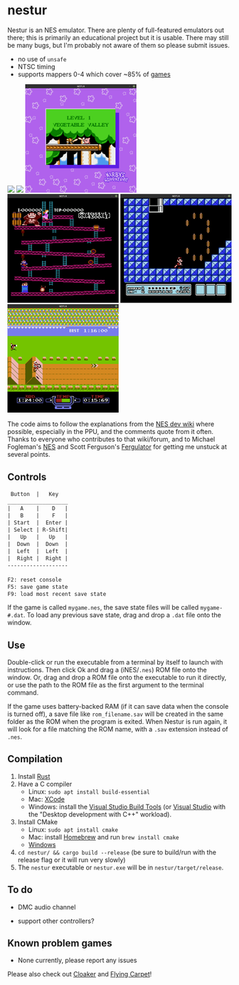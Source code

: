 # nestur

Nestur is an NES emulator. There are plenty of full-featured emulators out there; this is primarily an educational project but it is usable. There may still be many bugs, but I'm probably not aware of them so please submit issues.
- no use of `unsafe`
- NTSC timing
- supports mappers 0-4 which cover ~85% of [games](http://tuxnes.sourceforge.net/nesmapper.txt)

<img src="pics/smb.png" width=250> <img src="pics/zelda_dungeon.png" width=250> <img src="pics/kirby.png" width=250> <img src="pics/dk.png" width=250> <img src="pics/smb3.png" width=250> <img src="pics/excitebike.png" width=250>

The code aims to follow the explanations from the [NES dev wiki](https://wiki.nesdev.com/w/index.php/NES_reference_guide) where possible, especially in the PPU, and the comments quote from it often. Thanks to everyone who contributes to that wiki/forum, and to Michael Fogleman's [NES](https://github.com/fogleman/nes) and Scott Ferguson's [Fergulator](https://github.com/scottferg/Fergulator) for getting me unstuck at several points.

## Controls
```
 Button  |   Key
___________________
|   A    |    D   |
|   B    |    F   |
| Start  |  Enter |
| Select | R-Shift|
|   Up   |   Up   |
|  Down  |  Down  |
|  Left  |  Left  |
|  Right |  Right |
-------------------

F2: reset console
F5: save game state
F9: load most recent save state
```
If the game is called `mygame.nes`, the save state files will be called `mygame-#.dat`. To load any previous save state, drag and drop a `.dat` file onto the window.

## Use

Double-click or run the executable from a terminal by itself to launch with instructions. Then click Ok and drag a (iNES/`.nes`) ROM file onto the window. Or, drag and drop a ROM file onto the executable to run it directly, or use the path to the ROM file as the first argument to the terminal command.

If the game uses battery-backed RAM (if it can save data when the console is turned off), a save file like `rom_filename.sav` will be created in the same folder as the ROM when the program is exited. When Nestur is run again, it will look for a file matching the ROM name, with a `.sav` extension instead of `.nes`.

## Compilation

1. Install [Rust](https://www.rust-lang.org/tools/install)
2. Have a C compiler
    - Linux: `sudo apt install build-essential`
    - Mac: [XCode](https://apps.apple.com/us/app/xcode/id497799835)
    - Windows: install the [Visual Studio Build Tools](https://visualstudio.microsoft.com/thank-you-downloading-visual-studio/?sku=BuildTools&rel=16) (or [Visual Studio](https://docs.microsoft.com/en-us/cpp/build/vscpp-step-0-installation?view=vs-2019) with the "Desktop development with C++" workload).
3. Install CMake
    - Linux: `sudo apt install cmake`
    - Mac: install [Homebrew](https://brew.sh/) and run `brew install cmake`
    - [Windows](https://cmake.org/download/)
4. `cd nestur/ && cargo build --release` (be sure to build/run with the release flag or it will run very slowly)
5. The `nestur` executable or `nestur.exe` will be in `nestur/target/release`.

## To do

- DMC audio channel

- support other controllers?

## Known problem games

- None currently, please report any issues


Please also check out [Cloaker](https://github.com/spieglt/cloaker) and [Flying Carpet](https://github.com/spieglt/flyingcarpet)!
